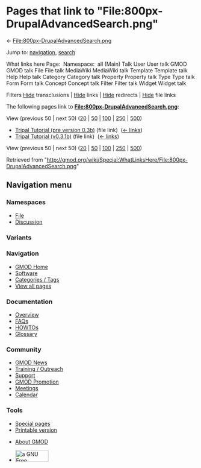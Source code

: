 <div id="mw-page-base" class="noprint">

</div>

<div id="mw-head-base" class="noprint">

</div>

<div id="content" class="mw-body" role="main">

<span id="top"></span>

<div id="mw-js-message" style="display:none;">

</div>



# <span dir="auto">Pages that link to "File:800px-DrupalAdvancedSearch.png"</span>

<div id="bodyContent">

<div id="contentSub">

←
[File:800px-DrupalAdvancedSearch.png](/wiki/File:800px-DrupalAdvancedSearch.png "File:800px-DrupalAdvancedSearch.png")

</div>

<div id="jump-to-nav" class="mw-jump">

Jump to: [navigation](#mw-navigation), [search](#p-search)

</div>

<div id="mw-content-text">

What links here Page:  Namespace:  all (Main) Talk User User talk GMOD
GMOD talk File File talk MediaWiki MediaWiki talk Template Template talk
Help Help talk Category Category talk Property Property talk Type Type
talk Form Form talk Concept Concept talk Filter Filter talk Widget
Widget talk

Filters
[Hide](/mediawiki/index.php?title=Special:WhatLinksHere/File:800px-DrupalAdvancedSearch.png&hidetrans=1 "Special:WhatLinksHere/File:800px-DrupalAdvancedSearch.png")
transclusions \|
[Hide](/mediawiki/index.php?title=Special:WhatLinksHere/File:800px-DrupalAdvancedSearch.png&hidelinks=1 "Special:WhatLinksHere/File:800px-DrupalAdvancedSearch.png")
links \|
[Hide](/mediawiki/index.php?title=Special:WhatLinksHere/File:800px-DrupalAdvancedSearch.png&hideredirs=1 "Special:WhatLinksHere/File:800px-DrupalAdvancedSearch.png")
redirects \|
[Hide](/mediawiki/index.php?title=Special:WhatLinksHere/File:800px-DrupalAdvancedSearch.png&hideimages=1 "Special:WhatLinksHere/File:800px-DrupalAdvancedSearch.png")
file links

The following pages link to
**[File:800px-DrupalAdvancedSearch.png](/wiki/File:800px-DrupalAdvancedSearch.png "File:800px-DrupalAdvancedSearch.png")**:

View (previous 50 \| next 50)
([20](/mediawiki/index.php?title=Special:WhatLinksHere/File:800px-DrupalAdvancedSearch.png&limit=20 "Special:WhatLinksHere/File:800px-DrupalAdvancedSearch.png")
\|
[50](/mediawiki/index.php?title=Special:WhatLinksHere/File:800px-DrupalAdvancedSearch.png&limit=50 "Special:WhatLinksHere/File:800px-DrupalAdvancedSearch.png")
\|
[100](/mediawiki/index.php?title=Special:WhatLinksHere/File:800px-DrupalAdvancedSearch.png&limit=100 "Special:WhatLinksHere/File:800px-DrupalAdvancedSearch.png")
\|
[250](/mediawiki/index.php?title=Special:WhatLinksHere/File:800px-DrupalAdvancedSearch.png&limit=250 "Special:WhatLinksHere/File:800px-DrupalAdvancedSearch.png")
\|
[500](/mediawiki/index.php?title=Special:WhatLinksHere/File:800px-DrupalAdvancedSearch.png&limit=500 "Special:WhatLinksHere/File:800px-DrupalAdvancedSearch.png"))

- [Tripal Tutorial (pre version
  0.3b)](/wiki/Tripal_Tutorial_(pre_version_0.3b) "Tripal Tutorial (pre version 0.3b)")
  (file link) ‎ <span class="mw-whatlinkshere-tools">([←
  links](/mediawiki/index.php?title=Special:WhatLinksHere&target=Tripal+Tutorial+%28pre+version+0.3b%29 "Special:WhatLinksHere"))</span>
- [Tripal Tutorial
  (v0.3.1b)](/wiki/Tripal_Tutorial_(v0.3.1b) "Tripal Tutorial (v0.3.1b)")
  (file link) ‎ <span class="mw-whatlinkshere-tools">([←
  links](/mediawiki/index.php?title=Special:WhatLinksHere&target=Tripal+Tutorial+%28v0.3.1b%29 "Special:WhatLinksHere"))</span>

View (previous 50 \| next 50)
([20](/mediawiki/index.php?title=Special:WhatLinksHere/File:800px-DrupalAdvancedSearch.png&limit=20 "Special:WhatLinksHere/File:800px-DrupalAdvancedSearch.png")
\|
[50](/mediawiki/index.php?title=Special:WhatLinksHere/File:800px-DrupalAdvancedSearch.png&limit=50 "Special:WhatLinksHere/File:800px-DrupalAdvancedSearch.png")
\|
[100](/mediawiki/index.php?title=Special:WhatLinksHere/File:800px-DrupalAdvancedSearch.png&limit=100 "Special:WhatLinksHere/File:800px-DrupalAdvancedSearch.png")
\|
[250](/mediawiki/index.php?title=Special:WhatLinksHere/File:800px-DrupalAdvancedSearch.png&limit=250 "Special:WhatLinksHere/File:800px-DrupalAdvancedSearch.png")
\|
[500](/mediawiki/index.php?title=Special:WhatLinksHere/File:800px-DrupalAdvancedSearch.png&limit=500 "Special:WhatLinksHere/File:800px-DrupalAdvancedSearch.png"))

</div>

<div class="printfooter">

Retrieved from
"<http://gmod.org/wiki/Special:WhatLinksHere/File:800px-DrupalAdvancedSearch.png>"

</div>

<div id="catlinks" class="catlinks catlinks-allhidden">

</div>

<div class="visualClear">

</div>

</div>

</div>

<div id="mw-navigation">

## Navigation menu

<div id="mw-head">



<div id="left-navigation">

<div id="p-namespaces" class="vectorTabs" role="navigation"
aria-labelledby="p-namespaces-label">

### Namespaces

- <span id="ca-nstab-image"><a href="/wiki/File:800px-DrupalAdvancedSearch.png" accesskey="c"
  title="View the file page [c]">File</a></span>
- <span id="ca-talk"><a
  href="/mediawiki/index.php?title=File_talk:800px-DrupalAdvancedSearch.png&amp;action=edit&amp;redlink=1"
  accesskey="t"
  title="Discussion about the content page [t]">Discussion</a></span>

</div>

<div id="p-variants" class="vectorMenu emptyPortlet" role="navigation"
aria-labelledby="p-variants-label">

### 

### Variants[](#)

<div class="menu">

</div>

</div>

</div>

<div id="right-navigation">





</div>



</div>

</div>

</div>

<div id="mw-panel">

<div id="p-logo" role="banner">

<a href="/wiki/Main_Page"
style="background-image: url(http://gmod.org/images/GMOD-cogs.png);"
title="Visit the main page"></a>

</div>

<div id="p-Navigation" class="portal" role="navigation"
aria-labelledby="p-Navigation-label">

### Navigation

<div class="body">

- <span id="n-GMOD-Home">[GMOD Home](/wiki/Main_Page)</span>
- <span id="n-Software">[Software](/wiki/GMOD_Components)</span>
- <span id="n-Categories-.2F-Tags">[Categories /
  Tags](/wiki/Categories)</span>
- <span id="n-View-all-pages">[View all
  pages](/wiki/Special:AllPages)</span>

</div>

</div>

<div id="p-Documentation" class="portal" role="navigation"
aria-labelledby="p-Documentation-label">

### Documentation

<div class="body">

- <span id="n-Overview">[Overview](/wiki/Overview)</span>
- <span id="n-FAQs">[FAQs](/wiki/Category:FAQ)</span>
- <span id="n-HOWTOs">[HOWTOs](/wiki/Category:HOWTO)</span>
- <span id="n-Glossary">[Glossary](/wiki/Glossary)</span>

</div>

</div>

<div id="p-Community" class="portal" role="navigation"
aria-labelledby="p-Community-label">

### Community

<div class="body">

- <span id="n-GMOD-News">[GMOD News](/wiki/GMOD_News)</span>
- <span id="n-Training-.2F-Outreach">[Training /
  Outreach](/wiki/Training_and_Outreach)</span>
- <span id="n-Support">[Support](/wiki/Support)</span>
- <span id="n-GMOD-Promotion">[GMOD
  Promotion](/wiki/GMOD_Promotion)</span>
- <span id="n-Meetings">[Meetings](/wiki/Meetings)</span>
- <span id="n-Calendar">[Calendar](/wiki/Calendar)</span>

</div>

</div>

<div id="p-tb" class="portal" role="navigation"
aria-labelledby="p-tb-label">

### Tools

<div class="body">

- <span id="t-specialpages"><a href="/wiki/Special:SpecialPages" accesskey="q"
  title="A list of all special pages [q]">Special pages</a></span>
- <span id="t-print"><a
  href="/mediawiki/index.php?title=Special:WhatLinksHere/File:800px-DrupalAdvancedSearch.png&amp;printable=yes"
  rel="alternate" accesskey="p"
  title="Printable version of this page [p]">Printable version</a></span>

</div>

</div>

</div>

</div>

<div id="footer" role="contentinfo">

- <span id="footer-places-about">[About
  GMOD](/wiki/GMOD:About "GMOD:About")</span>

<!-- -->

- <span id="footer-copyrightico">[<img src="http://www.gnu.org/graphics/gfdl-logo-small.png" width="88"
  height="31" alt="a GNU Free Documentation License" />](http://www.gnu.org/licenses/fdl-1.3.html)</span>


<div style="clear:both">

</div>

</div>
